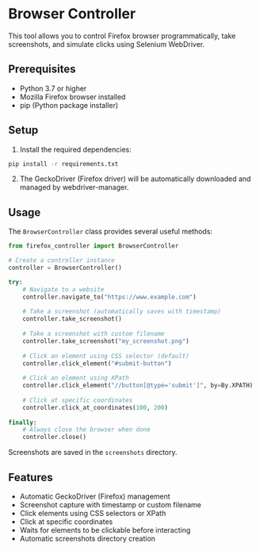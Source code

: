 # Browser Controller

This tool allows you to control Firefox browser programmatically, take screenshots, and simulate clicks using Selenium WebDriver.

## Prerequisites

- Python 3.7 or higher
- Mozilla Firefox browser installed
- pip (Python package installer)

## Setup

1. Install the required dependencies:
```bash
pip install -r requirements.txt
```

2. The GeckoDriver (Firefox driver) will be automatically downloaded and managed by webdriver-manager.

## Usage

The `BrowserController` class provides several useful methods:

```python
from firefox_controller import BrowserController

# Create a controller instance
controller = BrowserController()

try:
    # Navigate to a website
    controller.navigate_to("https://www.example.com")
    
    # Take a screenshot (automatically saves with timestamp)
    controller.take_screenshot()
    
    # Take a screenshot with custom filename
    controller.take_screenshot("my_screenshot.png")
    
    # Click an element using CSS selector (default)
    controller.click_element("#submit-button")
    
    # Click an element using XPath
    controller.click_element("//button[@type='submit']", by=By.XPATH)
    
    # Click at specific coordinates
    controller.click_at_coordinates(100, 200)
    
finally:
    # Always close the browser when done
    controller.close()
```

Screenshots are saved in the `screenshots` directory.

## Features

- Automatic GeckoDriver (Firefox) management
- Screenshot capture with timestamp or custom filename
- Click elements using CSS selectors or XPath
- Click at specific coordinates
- Waits for elements to be clickable before interacting
- Automatic screenshots directory creation
